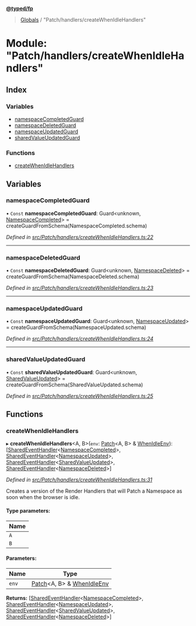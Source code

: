 **[@typed/fp](../README.md)**

> [Globals](../globals.md) / "Patch/handlers/createWhenIdleHandlers"

# Module: "Patch/handlers/createWhenIdleHandlers"

## Index

### Variables

* [namespaceCompletedGuard](_patch_handlers_createwhenidlehandlers_.md#namespacecompletedguard)
* [namespaceDeletedGuard](_patch_handlers_createwhenidlehandlers_.md#namespacedeletedguard)
* [namespaceUpdatedGuard](_patch_handlers_createwhenidlehandlers_.md#namespaceupdatedguard)
* [sharedValueUpdatedGuard](_patch_handlers_createwhenidlehandlers_.md#sharedvalueupdatedguard)

### Functions

* [createWhenIdleHandlers](_patch_handlers_createwhenidlehandlers_.md#createwhenidlehandlers)

## Variables

### namespaceCompletedGuard

• `Const` **namespaceCompletedGuard**: Guard\<unknown, [NamespaceCompleted](_shared_core_events_namespaceevent_.namespacecompleted.md)> = createGuardFromSchema(NamespaceCompleted.schema)

*Defined in [src/Patch/handlers/createWhenIdleHandlers.ts:22](https://github.com/TylorS/typed-fp/blob/8639976/src/Patch/handlers/createWhenIdleHandlers.ts#L22)*

___

### namespaceDeletedGuard

• `Const` **namespaceDeletedGuard**: Guard\<unknown, [NamespaceDeleted](_shared_core_events_namespaceevent_.namespacedeleted.md)> = createGuardFromSchema(NamespaceDeleted.schema)

*Defined in [src/Patch/handlers/createWhenIdleHandlers.ts:23](https://github.com/TylorS/typed-fp/blob/8639976/src/Patch/handlers/createWhenIdleHandlers.ts#L23)*

___

### namespaceUpdatedGuard

• `Const` **namespaceUpdatedGuard**: Guard\<unknown, [NamespaceUpdated](_shared_core_events_namespaceevent_.namespaceupdated.md)> = createGuardFromSchema(NamespaceUpdated.schema)

*Defined in [src/Patch/handlers/createWhenIdleHandlers.ts:24](https://github.com/TylorS/typed-fp/blob/8639976/src/Patch/handlers/createWhenIdleHandlers.ts#L24)*

___

### sharedValueUpdatedGuard

• `Const` **sharedValueUpdatedGuard**: Guard\<unknown, [SharedValueUpdated](_shared_core_events_sharedvalueevent_.sharedvalueupdated.md)> = createGuardFromSchema(SharedValueUpdated.schema)

*Defined in [src/Patch/handlers/createWhenIdleHandlers.ts:25](https://github.com/TylorS/typed-fp/blob/8639976/src/Patch/handlers/createWhenIdleHandlers.ts#L25)*

## Functions

### createWhenIdleHandlers

▸ **createWhenIdleHandlers**\<A, B>(`env`: [Patch](../interfaces/_patch_patch_.patch.md)\<A, B> & [WhenIdleEnv](../interfaces/_dom_whenidle_.whenidleenv.md)): [[SharedEventHandler](_shared_createsharedenvprovider_sharedeventhandler_.md#sharedeventhandler)\<[NamespaceCompleted](_shared_core_events_namespaceevent_.namespacecompleted.md)>, [SharedEventHandler](_shared_createsharedenvprovider_sharedeventhandler_.md#sharedeventhandler)\<[NamespaceUpdated](_shared_core_events_namespaceevent_.namespaceupdated.md)>, [SharedEventHandler](_shared_createsharedenvprovider_sharedeventhandler_.md#sharedeventhandler)\<[SharedValueUpdated](_shared_core_events_sharedvalueevent_.sharedvalueupdated.md)>, [SharedEventHandler](_shared_createsharedenvprovider_sharedeventhandler_.md#sharedeventhandler)\<[NamespaceDeleted](_shared_core_events_namespaceevent_.namespacedeleted.md)>]

*Defined in [src/Patch/handlers/createWhenIdleHandlers.ts:31](https://github.com/TylorS/typed-fp/blob/8639976/src/Patch/handlers/createWhenIdleHandlers.ts#L31)*

Creates a version of the Render Handlers that will Patch a Namespace
as soon when the browser is idle.

#### Type parameters:

Name |
------ |
`A` |
`B` |

#### Parameters:

Name | Type |
------ | ------ |
`env` | [Patch](../interfaces/_patch_patch_.patch.md)\<A, B> & [WhenIdleEnv](../interfaces/_dom_whenidle_.whenidleenv.md) |

**Returns:** [[SharedEventHandler](_shared_createsharedenvprovider_sharedeventhandler_.md#sharedeventhandler)\<[NamespaceCompleted](_shared_core_events_namespaceevent_.namespacecompleted.md)>, [SharedEventHandler](_shared_createsharedenvprovider_sharedeventhandler_.md#sharedeventhandler)\<[NamespaceUpdated](_shared_core_events_namespaceevent_.namespaceupdated.md)>, [SharedEventHandler](_shared_createsharedenvprovider_sharedeventhandler_.md#sharedeventhandler)\<[SharedValueUpdated](_shared_core_events_sharedvalueevent_.sharedvalueupdated.md)>, [SharedEventHandler](_shared_createsharedenvprovider_sharedeventhandler_.md#sharedeventhandler)\<[NamespaceDeleted](_shared_core_events_namespaceevent_.namespacedeleted.md)>]
